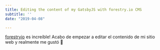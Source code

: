 ```yaml
---
title: Editing the content of my GatsbyJS with forestry.io CMS
subtitle: ''
date: "2019-04-08"

---
```

[forestryio](https://forestry.io/) es increíble! Acabo de empezar a editar el contenido de mi sitio web y realmente me gustó 💙